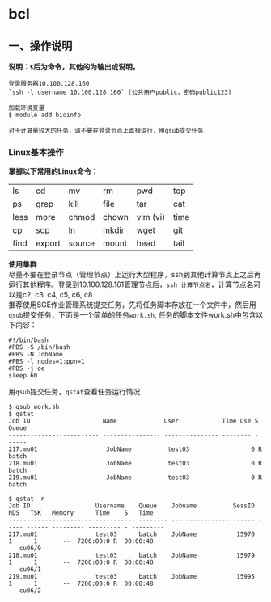 # bcl

## 一、操作说明    

**说明：`$`后为命令，其他的为输出或说明。**  

```
登录服务器10.100.128.160
`ssh -l username 10.100.128.160` (公共用户public，密码public123)  

加载环境变量
$ module add bioinfo

对于计算量较大的任务，请不要在登录节点上直接运行，用qsub提交任务
```
### Linux基本操作  

**掌握以下常用的Linux命令：**

|  |  |  |  |  |   |   
|  --- | --- | --- | --- | --- | ---  |
|  ls | cd | mv | rm | pwd | top  |
|  ps | grep | kill | file | tar | cat  |
|  less | more | chmod | chown | vim (vi) | time  |
|  cp | scp | ln | mkdir | wget | git  |
|  find | export | source | mount | head | tail  |

**使用集群**  
尽量不要在登录节点（管理节点）上运行大型程序，ssh到其他计算节点上之后再运行其他程序。登录到10.100.128.161管理节点后，`ssh 计算节点名`，计算节点名可以是c2, c3, c4, c5, c6, c8  
推荐使用SGE作业管理系统提交任务，先将任务脚本存放在一个文件中，然后用`qsub`提交任务，下面是一个简单的任务`work.sh`, 任务的脚本文件work.sh中包含以下内容：  

```
#!/bin/bash
#PBS -S /bin/bash
#PBS -N JobName
#PBS -l nodes=1:ppn=1
#PBS -j oe
sleep 60
```

用`qsub`提交任务，`qstat`查看任务运行情况  

```
$ qsub work.sh
$ qstat
Job ID                    Name             User            Time Use S Queue
------------------------- ---------------- --------------- -------- - -----
217.mu01                   JobName          test03                 0 R batch          
218.mu01                   JobName          test03                 0 R batch          
219.mu01                   JobName          test03                 0 R batch    

$ qstat -n
Job ID                  Username    Queue    Jobname          SessID  NDS   TSK   Memory      Time    S   Time
----------------------- ----------- -------- ---------------- ------ ----- ------ --------- --------- - ---------
217.mu01                test03      batch    JobName           15970     1      1       --  7200:00:0 R  00:00:48
   cu06/0
218.mu01                test03      batch    JobName           15979     1      1       --  7200:00:0 R  00:00:48
   cu06/1
219.mu01                test03      batch    JobName           15995     1      1       --  7200:00:0 R  00:00:48
   cu06/2


```
